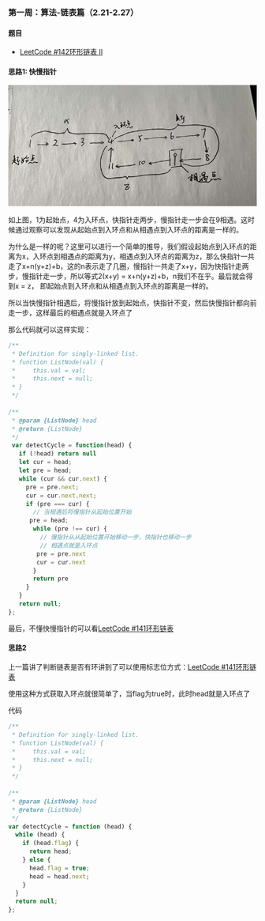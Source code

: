 ### 第一周：算法-链表篇（2.21-2.27）

#### 题目

- [LeetCode #142环形链表 II](https://leetcode-cn.com/problems/linked-list-cycle-ii/)

#### 思路1: 快慢指针

![环形链表](../../assets/images/detectCycle.jpg)

如上图，1为起始点，4为入环点，快指针走两步，慢指针走一步会在9相遇。这时候通过观察可以发现从起始点到入环点和从相遇点到入环点的距离是一样的。

为什么是一样的呢？这里可以进行一个简单的推导，我们假设起始点到入环点的距离为x，入环点到相遇点的距离为y，相遇点到入环点的距离为z，那么快指针一共走了x+n(y+z)+b，这的n表示走了几圈，慢指针一共走了x+y，因为快指针走两步，慢指针走一步，所以等式2(x+y) = x+n(y+z)+b，n我们不在乎。最后就会得到x = z， 即起始点到入环点和从相遇点到入环点的距离是一样的。

所以当快慢指针相遇后，将慢指针放到起始点，快指针不变，然后快慢指针都向前走一步，这样最后的相遇点就是入环点了

那么代码就可以这样实现：

```javascript
/**
 * Definition for singly-linked list.
 * function ListNode(val) {
 *     this.val = val;
 *     this.next = null;
 * }
 */

/**
 * @param {ListNode} head
 * @return {ListNode}
 */
 var detectCycle = function(head) {
   if (!head) return null
   let cur = head;
   let pre = head;
   while (cur && cur.next) {
     pre = pre.next;
     cur = cur.next.next;
     if (pre === cur) {
       // 当相遇后将慢指针从起始位置开始
      pre = head;
       while (pre !== cur) {
         // 慢指针从从起始位置开始移动一步，快指针也移动一步
         // 相遇点就是入环点
        pre = pre.next
        cur = cur.next
       }
       return pre
     }
   }
   return null;
};
```

最后，不懂快慢指针的可以看[LeetCode #141环形链表](https://github.com/Mizxinp/weekly-frontend-interview/blob/main/category/algorithm/1Week-leetcode141.md)

#### 思路2

上一篇讲了判断链表是否有环讲到了可以使用标志位方式：[LeetCode #141环形链表](https://github.com/Mizxinp/weekly-frontend-interview/blob/main/category/algorithm/1Week-leetcode141.md)

使用这种方式获取入环点就很简单了，当flag为true时，此时head就是入环点了

代码

```javascript
/**
 * Definition for singly-linked list.
 * function ListNode(val) {
 *     this.val = val;
 *     this.next = null;
 * }
 */

/**
 * @param {ListNode} head
 * @return {ListNode}
 */
var detectCycle = function (head) {
  while (head) {
    if (head.flag) {
      return head;
    } else {
      head.flag = true;
      head = head.next;
    }
  }
  return null;
};
```

